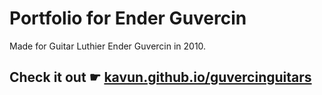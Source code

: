 # Portfolio for Ender Guvercin

Made for Guitar Luthier Ender Guvercin in 2010.

## Check it out ☛ [kavun.github.io/guvercinguitars](http://kavun.github.io/guvercinguitars)